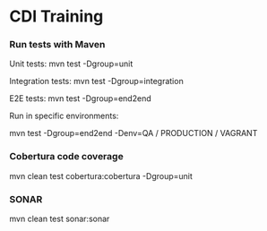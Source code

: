 # CDI Training 

### Run tests with Maven
Unit tests: mvn test -Dgroup=unit

Integration tests: mvn test -Dgroup=integration

E2E tests: mvn test -Dgroup=end2end

Run in specific environments: 

mvn test -Dgroup=end2end -Denv=QA / PRODUCTION / VAGRANT

### Cobertura code coverage
mvn clean test cobertura:cobertura -Dgroup=unit 

### SONAR
mvn clean test sonar:sonar 
